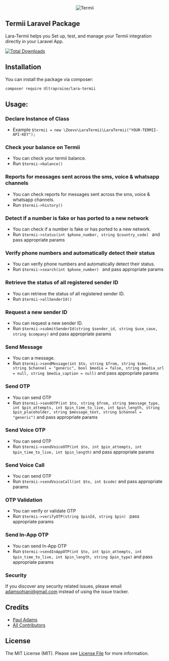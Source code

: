 <p align="center">
    <img title="Termii" src="https://termii.com/assets/images/logo.png"/>
</p>

## Termii Laravel Package
Lara-Termii helps you Set up, test, and manage your Termii integration directly in your Laravel App.

[![Total Downloads](https://img.shields.io/packagist/dt/zeevx/lara-termii.svg?style=flat-square)](https://packagist.org/packages/zeevx/lara-termii)


## Installation

You can install the package via composer:

```bash
composer require Ultrapraise/lara-termii
```


## Usage:

### Declare Instance of Class
- Example `$termii = new \Zeevx\LaraTermii\LaraTermii("YOUR-TERMII-API-KEY");`

###  Check your balance on Termii
- You can check your termii balance.
- Run `$termii->balance()`

### Reports for messages sent across the sms, voice & whatsapp channels
- You can check reports for messages sent across the sms, voice & whatsapp channels.
- Run `$termii->history()`

### Detect if a number is fake or has ported to a new network
- You can check if a number is fake or has ported to a new network.
- Run `$termii->status(int $phone_number, string $country_code) ` and pass appropriate params

### Verify phone numbers and automatically detect their status
- You can verify phone numbers and automatically detect their status.
- Run `$termii->search(int $phone_number) ` and pass appropriate params

### Retrieve the status of all registered sender ID
- You can retrieve the status of all registered sender ID.
- Run `$termii->allSenderId()`

### Request a new sender ID
- You can request a new sender ID.
- Run `$termii->submitSenderId(string $sender_id, string $use_case, string $company)` and pass appropriate params

### Send Message
- You can a message.
- Run `$termii->sendMessage(int $to, string $from, string $sms, string $channel = "generic", bool $media = false, string $media_url = null, string $media_caption = null)` and pass appropriate params

### Send OTP
- You can send OTP
- Run `$termii->sendOTP(int $to, string $from, string $message_type, int $pin_attempts, int $pin_time_to_live, int $pin_length, string $pin_placeholder, string $message_text, string $channel = "generic")` and pass appropriate params

### Send Voice OTP
- You can send OTP
- Run `$termii->sendVoiceOTP(int $to, int $pin_attempts, int $pin_time_to_live, int $pin_length)` and pass appropriate params

### Send Voice Call
- You can send OTP
- Run `$termii->sendVoiceCall(int $to, int $code)` and pass appropriate params

### OTP Validation
- You can verify or validate OTP
- Run `$termii->verifyOTP(string $pinId, string $pin) ` pass appropriate params

### Send In-App OTP
- You can send In-App OTP
- Run `$termii->sendInAppOTP(int $to, int $pin_attempts, int $pin_time_to_live, int $pin_length, string $pin_type)` and pass appropriate params


### Security

If you discover any security related issues, please email adamsohiani@gmail.com instead of using the issue tracker.

## Credits

-   [Paul Adams](https://github.com/zeevx)
-   [All Contributors](../../contributors)

## License

The MIT License (MIT). Please see [License File](LICENSE.md) for more information.
